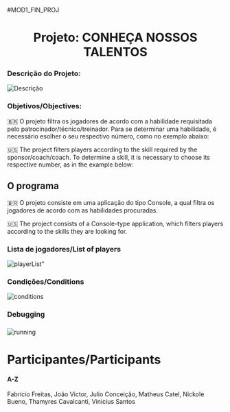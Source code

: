 #MOD1_FIN_PROJ

<h1 align="center"> Projeto: CONHEÇA NOSSOS TALENTOS </h1>


<div align="titulo" align="left">
  <h3>Descrição do Projeto:</h3>
</div>
 
<diV class="description">
  <img align="center" alt="Descrição" src="https://cdn.discordapp.com/attachments/966117479455809540/966129287482736660/Apresentacao_slide_1.png" widht:200px     height:150px> 
 </div>
  
<div class="titulo">
  <h3>Objetivos/Objectives:</h3>
  
   
<p>🇧🇷 O projeto filtra os jogadores de acordo com a habilidade requisitada pelo patrocinador/técnico/treinador. Para se determinar uma habilidade, é necessário esolher o seu respectivo número, como no exemplo abaixo:</p>
  
<p>🇺🇸 The project filters players according to the skill required by the sponsor/coach/coach. To determine a skill, it is necessary to choose its respective number, as in the example below:</p> 
</div>

  <div class="title">
  <h2>O programa</h2>
  <p>🇧🇷 O projeto consiste em uma aplicação do tipo Console, a qual filtra os jogadores de acordo com as habilidades procuradas.</p>
  <p>🇺🇸 The project consists of a Console-type application, which filters players according to the skills they are looking for.</p>
  </div>
  
  <div class="players" align="left">
  <h3>Lista de jogadores/List of players</h3>
  </div>
  <img align="center" alt=playerList" src="https://cdn.discordapp.com/attachments/966117479455809540/966139686168977418/unknown.png"> 
  
  
  <div class="title"  align="left">
  <h3>Condições/Conditions</h3>
  </div>
  <img align="center" alt="conditions" src="https://cdn.discordapp.com/attachments/966117479455809540/966134466537979944/unknown.png"> 
  
                                                                                                                                     
  <div class="title"  align="left">
  <h3>Debugging<h3>
  </div>
  <img align="center" alt="running" src="https://cdn.discordapp.com/attachments/966117479455809540/966136724570927144/Hnet-image.gif">
  
  

  <h1>Participantes/Participants</h1><h4>A-Z</h4>
  <p>Fabrício Freitas, João Victor, Julio Conceição, Matheus Catel, Nickole Bueno, Thamyres Cavalcanti, Vinicius Santos</p>


